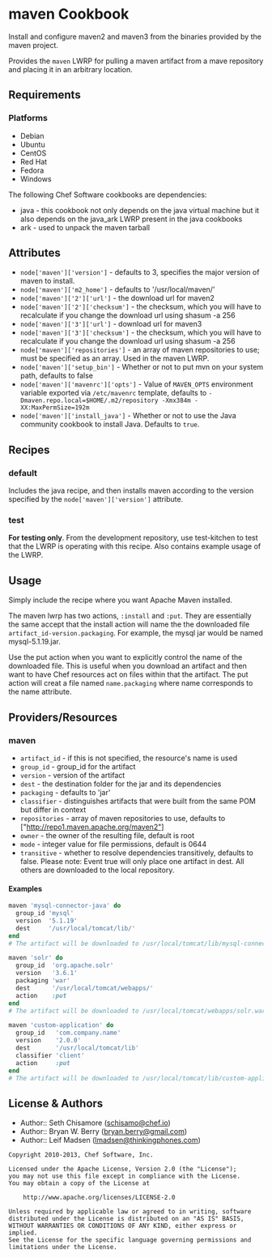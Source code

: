 maven Cookbook
==============
Install and configure maven2 and maven3 from the binaries provided by the maven project.

Provides the `maven` LWRP for pulling a maven artifact from a mave repository and placing it in an arbitrary location.


Requirements
------------
### Platforms
- Debian
- Ubuntu
- CentOS
- Red Hat
- Fedora
- Windows

The following Chef Software cookbooks are dependencies:
- java - this cookbook not only depends on the java virtual machine but it also depends on the java_ark LWRP present in the java cookbooks
- ark - used to unpack the maven tarball


Attributes
----------
* `node['maven']['version']` - defaults to 3, specifies the major version of maven to install.
* `node['maven']['m2_home']` - defaults to  '/usr/local/maven/'
* `node['maven']['2']['url']` - the download url for maven2
* `node['maven']['2']['checksum']` - the checksum, which you will have to recalculate if you change the download url using shasum -a 256 <file>
* `node['maven']['3']['url']` - download url for maven3
* `node['maven']['3']['checksum']` - the checksum, which you will have to recalculate if you change the download url using shasum -a 256 <file>
* `node['maven']['repositories']` - an array of maven repositories to use; must be specified as an array. Used in the maven LWRP.
* `node['maven']['setup_bin']` - Whether or not to put mvn on your system path, defaults to false
* `node['maven']['mavenrc']['opts']` - Value of `MAVEN_OPTS` environment variable exported via `/etc/mavenrc` template, defaults to `-Dmaven.repo.local=$HOME/.m2/repository -Xmx384m -XX:MaxPermSize=192m`
* `node['maven']['install_java']` - Whether or not to use the Java community cookbook to install Java. Defaults to `true`.


Recipes
-------
### default
Includes the java recipe, and then installs maven according to the version specified by the `node['maven']['version']` attribute.

### test
**For testing only**. From the development repository, use test-kitchen to test that the LWRP is operating with this recipe. Also contains example usage of the LWRP.


Usage
-----
Simply include the recipe where you want Apache Maven installed.

The maven lwrp has two actions, `:install` and `:put`. They are essentially the same accept that the install action will name the the downloaded file `artifact_id-version.packaging`. For example, the mysql jar would be named mysql-5.1.19.jar.

Use the put action when you want to explicitly control the name of the downloaded file. This is useful when you download an artifact and then want to have Chef resources act on files within that the artifact. The put action will creat a file named `name.packaging` where name corresponds to the name attribute.


Providers/Resources
-------------------
### maven
- `artifact_id` - if this is not specified, the resource's name is used
- `group_id` - group_id for the artifact
- `version` - version of the artifact
- `dest` - the destination folder for the jar and its dependencies
- `packaging` - defaults to 'jar'
- `classifier` - distinguishes artifacts that were built from the same POM but differ in context
- `repositories` - array of maven repositories to use, defaults to ["http://repo1.maven.apache.org/maven2"]
- `owner` - the owner of the resulting file, default is root
- `mode` - integer value for file permissions, default is 0644
- `transitive` - whether to resolve dependencies transitively, defaults to false. Please note: Event true will only place one artifact in dest. All others are downloaded to the local repository.

#### Examples

```ruby
maven 'mysql-connector-java' do
  group_id 'mysql'
  version  '5.1.19'
  dest     '/usr/local/tomcat/lib/'
end
# The artifact will be downloaded to /usr/local/tomcat/lib/mysql-connector-java-5.1.19.jar

maven 'solr' do
  group_id  'org.apache.solr'
  version   '3.6.1'
  packaging 'war'
  dest      '/usr/local/tomcat/webapps/'
  action    :put
end
# The artifact will be downloaded to /usr/local/tomcat/webapps/solr.war

maven 'custom-application' do
  group_id   'com.company.name'
  version    '2.0.0'
  dest       '/usr/local/tomcat/lib'
  classifier 'client'
  action     :put
end
# The artifact will be downloaded to /usr/local/tomcat/lib/custom-application-2.0.0-client.jar
```


License & Authors
-----------------
- Author:: Seth Chisamore (<schisamo@chef.io>)
- Author:: Bryan W. Berry (<bryan.berry@gmail.com>)
- Author:: Leif Madsen (<lmadsen@thinkingphones.com>)

```text
Copyright 2010-2013, Chef Software, Inc.

Licensed under the Apache License, Version 2.0 (the "License");
you may not use this file except in compliance with the License.
You may obtain a copy of the License at

    http://www.apache.org/licenses/LICENSE-2.0

Unless required by applicable law or agreed to in writing, software
distributed under the License is distributed on an "AS IS" BASIS,
WITHOUT WARRANTIES OR CONDITIONS OF ANY KIND, either express or implied.
See the License for the specific language governing permissions and
limitations under the License.
```

